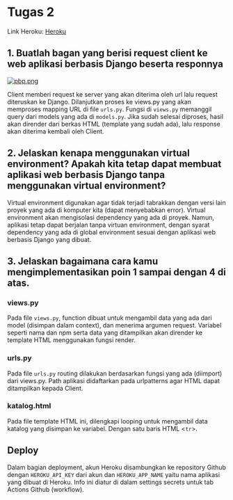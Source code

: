 # Tugas 2

Link Heroku: [Heroku](https://katalog-shafanajwa.herokuapp.com/katalog)

## 1. Buatlah bagan yang berisi request client ke web aplikasi berbasis Django beserta responnya

[![pbp.png](https://i.postimg.cc/Bb0w1bXz/pbp.png)](https://postimg.cc/jwMhps66)

Client memberi request ke server yang akan diterima oleh url lalu request diteruskan ke Django. Dilanjutkan proses ke views.py yang akan memproses mapping URL di file `urls.py`. Fungsi di `views.py` memanggil query dari models yang ada di `models.py`. Jika sudah selesai diproses, hasil akan dirender dari berkas HTML (template yang sudah ada), lalu response akan diterima kembali oleh Client.

## 2. Jelaskan kenapa menggunakan virtual environment? Apakah kita tetap dapat membuat aplikasi web berbasis Django tanpa menggunakan virtual environment?

Virtual environment digunakan agar tidak terjadi tabrakkan dengan versi lain proyek yang ada di komputer kita (dapat menyebabkan error). Virtual environment akan mengisolasi dependency yang ada di proyek. Namun, aplikasi tetap dapat berjalan tanpa virtuan environment, dengan syarat dependency yang ada di global environment sesuai dengan aplikasi web berbasis Django yang dibuat.

## 3. Jelaskan bagaimana cara kamu mengimplementasikan poin 1 sampai dengan 4 di atas.

### views.py
Pada file `views.py`, function dibuat untuk mengambil data yang ada dari model (disimpan dalam context), dan menerima argumen request. Variabel seperti nama dan npm serta data yang ditampilkan akan dirender ke template HTML menggunakan fungsi render.

### urls.py
Pada file `urls.py` routing dilakukan berdasarkan fungsi yang ada (diimport) dari views.py. Path aplikasi didaftarkan pada urlpatterns agar HTML dapat ditampilkan kepada Client.

### katalog.html
Pada file template HTML ini, dilengkapi looping untuk mengambil data katalog yang disimpan ke variabel. Dengan satu baris HTML <`tr`>.

## Deploy
Dalam bagian deployment, akun Heroku disambungkan ke repository Github dengan `HEROKU_API_KEY` dari akun dan `HEROKU_APP_NAME` yaitu nama aplikasi yang dibuat di Heroku. Info ini diatur di dalam settings secrets untuk tab Actions Github (workflow).
